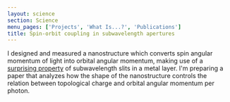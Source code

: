```yaml
---
layout: science
section: Science
menu_pages: ['Projects', 'What Is...?', 'Publications']
title: Spin-orbit coupling in subwavelength apertures
---
```

I designed and measured a nanostructure which converts spin angular momentum of light into orbital angular momentum, making use of a [surprising property](#plasmonic-quarter-wave-plate) of subwavelength slits in a metal layer.
I'm preparing a paper that analyzes how the shape of the nanostructure controls the relation between topological charge and orbital angular momentum per photon.
